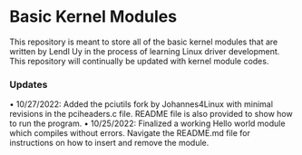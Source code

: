 # Basic Kernel Modules

This repository is meant to store all of the basic kernel modules that are written by Lendl Uy in the process of learning Linux driver development. This repository will continually be updated with kernel module codes.

### Updates

• 10/27/2022: Added the pciutils fork by Johannes4Linux with minimal revisions in the pciheaders.c file. README file is also provided to show how to run the program.
• 10/25/2022: Finalized a working Hello world module which compiles without errors. Navigate the README.md file for instructions on how to insert and remove the module.
